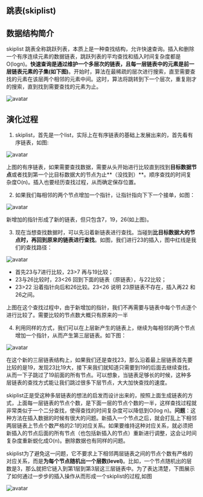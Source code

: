 ## 跳表(skiplist)

## 数据结构简介

skiplist 跳表全称跳跃列表，本质上是一种查找结构，允许快速查询。插入和删除一个有序连续元素的数据链表，跳跃列表的平均查找和插入时间复杂度都是O(logn)。**快速查询是通过维护一个多层次的链表，且每一层链表中的元素是前一层链表元素的子集(如下图)**。开始时，算法在最稀疏的层次进行搜索，直至需要查找的元素在该层两个相邻的元素中间。这时，算法将跳转到下一个层次，重复刚才的搜索，直到找到需要查找的元素为止。

![avatar](https://github.com/craftlook/Note/blob/master/image/skiplist1.jpg)

## 演化过程

1. skiplist，首先是一个list，实际上在有序链表的基础上发展出来的，首先看有序链表，如图:

![avatar](https://github.com/craftlook/Note/blob/master/image/skiplist2.png)

上图的有序链表，如果需要查找数据，需要从头开始进行比较直到找到**目标数据节点**或者找到第一个比目标数据大的节点为止**（没找到）**。顺序查找的时间复杂度O(n)。插入也要经历查找过程，从而确定保存位置。

2. 如果我们每相邻的两个节点增加一个指针，让指针指向下下一个接单，如图：

![avatar](https://github.com/craftlook/Note/blob/master/image/skiplist3.png)

新增加的指针形成了新的链表，但只包含7，19，26(如上图)。

3. 现在当想查找数据时，可以先沿着新链表进行查找。当碰到**比目标数据大的节点时，再回到原来的链表进行查找**。如图，我们进行23的插入，图中红线是我们的查找路径：

![avatar](https://github.com/craftlook/Note/blob/master/image/skiplist4.png)

* 首先23与7进行比较，23>7 再与19比较；
* 23与26比较时，23<26 回到下面的链表（原链表），与22比较；
* 23>22 沿着指针向后和26比较。23<26 说明 23原链表不存在，插入再22 和 26之间。

上图在这个查找过程中，由于新增加的指针，我们不再需要与链表中每个节点逐个进行比较了。需要比较的节点数大概只有原来的一半

4. 利用同样的方式，我们可以在上层新产生的链表上，继续为每相邻的两个节点增加一个指针，从而产生第三层链表。如下图：

![avatar](https://github.com/craftlook/Note/blob/master/image/skiplist5.png)

在这个新的三层链表结构上，如果我们还是查找23，那么沿着最上层链表首先要比较的是19，发现23比19大，接下来我们就知道只需要到19的后面去继续查找，从而一下子跳过了19前面的所有节点。可以想象，当链表足够长的时候，这种多层链表的查找方式能让我们跳过很多下层节点，大大加快查找的速度。

skiplist正是受这种多层链表的想法的启发而设计出来的，按照上面生成链表的方式，上面每一层链表的节点个数，是下面一层的节点个数的一半，这样查找过程就非常类似于一个二分查找，使得查找的时间复杂度可以降低到O(log n)。**问题**：这种方法在插入数据的时候有很大的问题。新插入一个节点之后，就会打乱上下相邻两层链表上节点个数严格的2:1的对应关系。如果要维持这种对应关系，就必须把新插入的节点后面的所有节点（也包括新插入的节点）重新进行调整，这会让时间复杂度重新蜕化成O(n)。删除数据也有同样的问题。

skiplist为了避免这一问题，它不要求上下相邻两层链表之间的节点个数有严格的对应关系，而是**为每个节点随机出一个层数(level)**。比如，一个节点随机出的层数是3，那么就把它链入到第1层到第3层这三层链表中。为了表达清楚，下图展示了如何通过一步步的插入操作从而形成一个skiplist的过程,如图

![avatar](https://github.com/craftlook/Note/blob/master/image/skiplist6.png)
